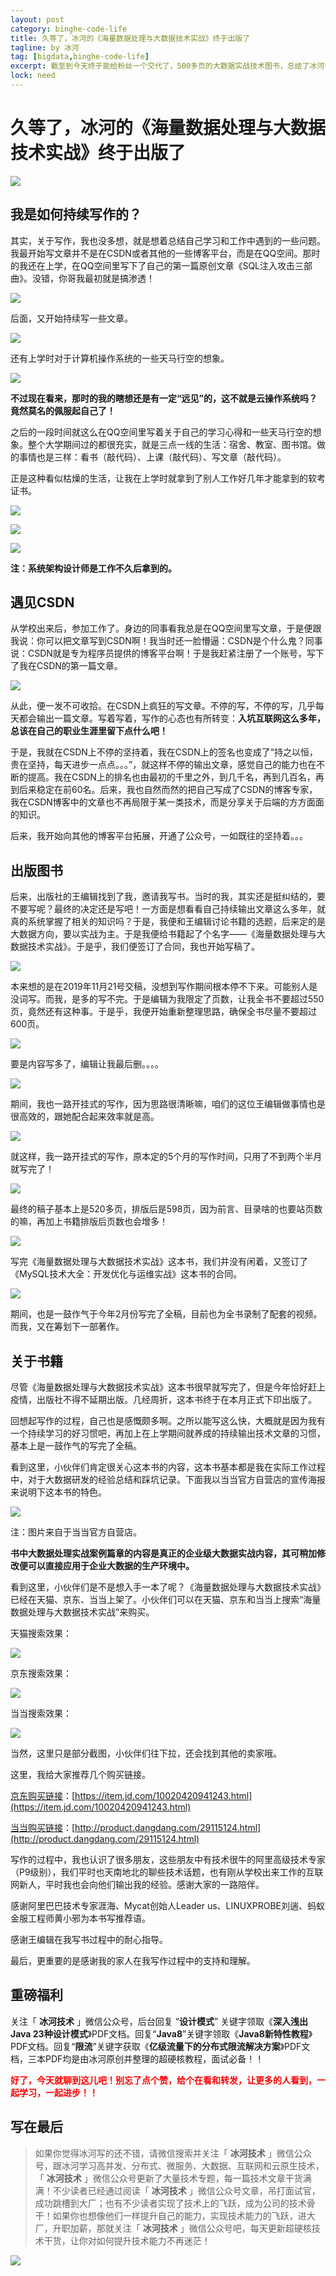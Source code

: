 ```yaml
---
layout: post
category: binghe-code-life
title: 久等了，冰河的《海量数据处理与大数据技术实战》终于出版了
tagline: by 冰河
tag: [bigdata,binghe-code-life]
excerpt: 截至到今天终于能给粉丝一个交代了，500多页的大数据实战技术图书，总结了冰河多年实际工作过程中的大数据处理经验，书中的案例稍加改造即可应用到实际的工作场景。
lock: need
---
```


# 久等了，冰河的《海量数据处理与大数据技术实战》终于出版了

![](https://img-blog.csdnimg.cn/20200828011209412.png)

## 我是如何持续写作的？

其实，关于写作，我也没多想，就是想着总结自己学习和工作中遇到的一些问题。我最开始写文章并不是在CSDN或者其他的一些博客平台，而是在QQ空间。那时的我还在上学，在QQ空间里写下了自己的第一篇原创文章《SQL注入攻击三部曲》。没错，你哥我最初就是搞渗透！

![](https://img-blog.csdnimg.cn/20200828011223867.png)


后面，又开始持续写一些文章。

![](https://img-blog.csdnimg.cn/2020082801123594.png)


还有上学时对于计算机操作系统的一些天马行空的想象。

![](https://img-blog.csdnimg.cn/2020082801124753.png)


**不过现在看来，那时的我的瞎想还是有一定“远见”的，这不就是云操作系统吗？竟然莫名的佩服起自己了！**

之后的一段时间就这么在QQ空间里写着关于自己的学习心得和一些天马行空的想象。整个大学期间过的都很充实，就是三点一线的生活：宿舍、教室、图书馆。做的事情也是三样：看书（敲代码）、上课（敲代码）、写文章（敲代码）。

正是这种看似枯燥的生活，让我在上学时就拿到了别人工作好几年才能拿到的软考证书。

![](https://img-blog.csdnimg.cn/20200828011301863.png)


![](https://img-blog.csdnimg.cn/20200828011322103.png)


![](https://img-blog.csdnimg.cn/20200828011334432.png)


**注：系统架构设计师是工作不久后拿到的。**

## 遇见CSDN

从学校出来后，参加工作了。身边的同事看我总是在QQ空间里写文章，于是便跟我说：你可以把文章写到CSDN啊！我当时还一脸懵逼：CSDN是个什么鬼？同事说：CSDN就是专为程序员提供的博客平台啊！于是我赶紧注册了一个账号，写下了我在CSDN的第一篇文章。

![](https://img-blog.csdnimg.cn/20200828011359565.png)


从此，便一发不可收拾。在CSDN上疯狂的写文章。不停的写，不停的写，几乎每天都会输出一篇文章。写着写着，写作的心态也有所转变：**入坑互联网这么多年，总该在自己的职业生涯里留下点什么吧！**

于是，我就在CSDN上不停的坚持着，我在CSDN上的签名也变成了“持之以恒，贵在坚持，每天进步一点点。。。”，就这样不停的输出文章，感觉自己的能力也在不断的提高。我在CSDN上的排名也由最初的千里之外，到几千名，再到几百名，再到后来稳定在前60名。后来，我也自然而然的把自己写成了CSDN的博客专家，我在CSDN博客中的文章也不再局限于某一类技术，而是分享关于后端的方方面面的知识。

后来，我开始向其他的博客平台拓展，开通了公众号，一如既往的坚持着。。。

## 出版图书

后来，出版社的王编辑找到了我，邀请我写书。当时的我，其实还是挺纠结的，要不要写呢？最终的决定还是写吧！一方面是想看看自己持续输出文章这么多年，就真的系统掌握了相关的知识吗？于是，我便和王编辑讨论书籍的选题，后来定的是大数据方向，要以实战为主。于是我便给书籍起了个名字——《海量数据处理与大数据技术实战》。于是乎，我们便签订了合同，我也开始写稿了。

![](https://img-blog.csdnimg.cn/20200828011412288.png)


本来想的是在2019年11月21号交稿，没想到写作期间根本停不下来。可能别人是没词写。而我，是多的写不完。于是编辑为我限定了页数，让我全书不要超过550页，竟然还有这种事。于是乎，我便开始重新整理思路，确保全书尽量不要超过600页。

![](https://img-blog.csdnimg.cn/2020082801142372.png)


要是内容写多了，编辑让我最后删。。。。

![](https://img-blog.csdnimg.cn/20200828011434326.png)


期间，我也一路开挂式的写作，因为思路很清晰嘛，咱们的这位王编辑做事情也是很高效的，跟她配合起来效率就是高。

![](https://img-blog.csdnimg.cn/20200828011446623.png)


就这样，我一路开挂式的写作，原本定的5个月的写作时间，只用了不到两个半月就写完了！

![](https://img-blog.csdnimg.cn/20200828011501595.png)


最终的稿子基本上是520多页，排版后是598页，因为前言、目录啥的也要站页数的嘛，再加上书籍排版后页数也会增多！

![](https://img-blog.csdnimg.cn/20200828011528768.png)


写完《海量数据处理与大数据技术实战》这本书，我们并没有闲着，又签订了《MySQL技术大全：开发优化与运维实战》这本书的合同。

![](https://img-blog.csdnimg.cn/20200828011558405.png)


期间，也是一鼓作气于今年2月份写完了全稿，目前也为全书录制了配套的视频。而我，又在筹划下一部著作。

## 关于书籍

尽管《海量数据处理与大数据技术实战》这本书很早就写完了，但是今年恰好赶上疫情，出版社不得不延期出版。几经周折，这本书终于在本月正式下印出版了。

回想起写作的过程，自己也是感慨颇多啊。之所以能写这么快，大概就是因为我有一个持续学习的好习惯吧，再加上在上学期间就养成的持续输出技术文章的习惯，基本上是一鼓作气的写完了全稿。

看到这里，小伙伴们肯定很关心这本书的内容，这本书基本都是我在实际工作过程中，对于大数据研发的经验总结和踩坑记录。下面我以当当官方自营店的宣传海报来说明下这本书的特色。

![](https://img-blog.csdnimg.cn/20200828011615642.jpg)


注：图片来自于当当官方自营店。

**书中大数据处理实战案例篇章的内容是真正的企业级大数据实战内容，其可稍加修改便可以直接应用于企业大数据的生产环境中。**

看到这里，小伙伴们是不是想入手一本了呢？《海量数据处理与大数据技术实战》已经在天猫、京东、当当上架了。小伙伴们可以在天猫、京东和当当上搜索“海量数据处理与大数据技术实战”来购买。

天猫搜索效果：

![](https://img-blog.csdnimg.cn/20200828011645695.png)


京东搜索效果：

![](https://img-blog.csdnimg.cn/2020082801165790.png)

当当搜索效果：

![](https://img-blog.csdnimg.cn/20200828011709436.png)

当然，这里只是部分截图，小伙伴们往下拉，还会找到其他的卖家哦。

这里，我给大家推荐几个购买链接。

[京东购买链接](https://item.jd.com/10020420941243.html)：[https://item.jd.com/10020420941243.html](https://item.jd.com/10020420941243.html)

[当当购买链接](http://product.dangdang.com/29115124.html)：[http://product.dangdang.com/29115124.html](http://product.dangdang.com/29115124.html)

写作的过程中，我也认识了很多朋友，这些朋友中有技术很牛的阿里高级技术专家（P9级别），我们平时也天南地北的聊些技术话题，也有刚从学校出来工作的互联网新人，平时我也会向他们输出我的经验。感谢大家的一路陪伴。

感谢阿里巴巴技术专家涯海、Mycat创始人Leader us、LINUXPROBE刘遄、蚂蚁金服工程师黄小邪为本书写推荐语。

感谢王编辑在我写书过程中的耐心指导。

最后，更重要的是感谢我的家人在我写作过程中的支持和理解。

## 重磅福利

关注「 **冰河技术** 」微信公众号，后台回复 “**设计模式**” 关键字领取《**深入浅出Java 23种设计模式**》PDF文档。回复“**Java8**”关键字领取《**Java8新特性教程**》PDF文档。回复“**限流**”关键字获取《**亿级流量下的分布式限流解决方案**》PDF文档，三本PDF均是由冰河原创并整理的超硬核教程，面试必备！！

<font color="#FF0000">**好了，今天就聊到这儿吧！别忘了点个赞，给个在看和转发，让更多的人看到，一起学习，一起进步！！**</font>

## 写在最后

> 如果你觉得冰河写的还不错，请微信搜索并关注「 **冰河技术** 」微信公众号，跟冰河学习高并发、分布式、微服务、大数据、互联网和云原生技术，「 **冰河技术** 」微信公众号更新了大量技术专题，每一篇技术文章干货满满！不少读者已经通过阅读「 **冰河技术** 」微信公众号文章，吊打面试官，成功跳槽到大厂；也有不少读者实现了技术上的飞跃，成为公司的技术骨干！如果你也想像他们一样提升自己的能力，实现技术能力的飞跃，进大厂，升职加薪，那就关注「 **冰河技术** 」微信公众号吧，每天更新超硬核技术干货，让你对如何提升技术能力不再迷茫！


![](https://img-blog.csdnimg.cn/20200906013715889.png)

